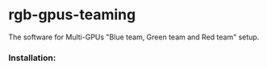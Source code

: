 # rgb-gpus-teaming
The software for Multi-GPUs "Blue team, Green team and Red team" setup.

### Installation:
```

```

